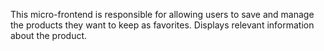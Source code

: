 This micro-frontend is responsible for allowing users to save and manage the products they want to keep as favorites. Displays relevant information about the product.
